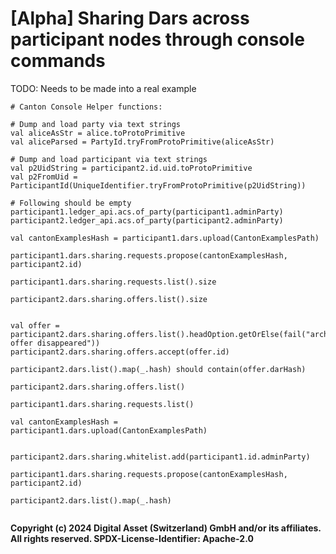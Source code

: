 # [Alpha] Sharing Dars across participant nodes through console commands

TODO: Needs to be made into a real example

```angular2html
# Canton Console Helper functions:

# Dump and load party via text strings
val aliceAsStr = alice.toProtoPrimitive
val aliceParsed = PartyId.tryFromProtoPrimitive(aliceAsStr)

# Dump and load participant via text strings
val p2UidString = participant2.id.uid.toProtoPrimitive
val p2FromUid = ParticipantId(UniqueIdentifier.tryFromProtoPrimitive(p2UidString))
```

```
# Following should be empty
participant1.ledger_api.acs.of_party(participant1.adminParty)
participant2.ledger_api.acs.of_party(participant2.adminParty)

val cantonExamplesHash = participant1.dars.upload(CantonExamplesPath)

participant1.dars.sharing.requests.propose(cantonExamplesHash, participant2.id)

participant1.dars.sharing.requests.list().size

participant2.dars.sharing.offers.list().size


val offer = participant2.dars.sharing.offers.list().headOption.getOrElse(fail("archive offer disappeared"))
participant2.dars.sharing.offers.accept(offer.id)

participant2.dars.list().map(_.hash) should contain(offer.darHash)

participant2.dars.sharing.offers.list()

participant1.dars.sharing.requests.list()

val cantonExamplesHash =
participant1.dars.upload(CantonExamplesPath)


participant2.dars.sharing.whitelist.add(participant1.id.adminParty)

participant1.dars.sharing.requests.propose(cantonExamplesHash, participant2.id)

participant2.dars.list().map(_.hash) 


```


**Copyright (c) 2024 Digital Asset (Switzerland) GmbH and/or its affiliates. All rights reserved.
SPDX-License-Identifier: Apache-2.0**


